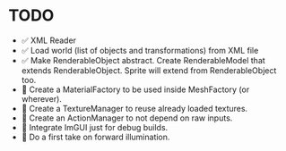 # TODO

* :white_check_mark: XML Reader
* :white_check_mark: Load world (list of objects and transformations) from XML file
* :white_check_mark: Make RenderableObject abstract. Create RenderableModel that extends RenderableObject. Sprite will extend from RenderableObject too.
* :black_square_button: Create a MaterialFactory to be used inside MeshFactory (or wherever).
* :black_square_button: Create a TextureManager to reuse already loaded textures.
* :black_square_button: Create an ActionManager to not depend on raw inputs.
* :black_square_button: Integrate ImGUI just for debug builds.
* :black_square_button: Do a first take on forward illumination.